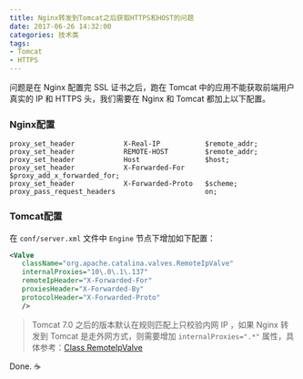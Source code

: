 ```yaml
---
title: Nginx转发到Tomcat之后获取HTTPS和HOST的问题
date: 2017-06-26 14:32:00
categories: 技术类
tags:
- Tomcat
- HTTPS
---
```


问题是在 Nginx 配置完 SSL 证书之后，跑在 Tomcat 中的应用不能获取前端用户真实的 IP 和 HTTPS 头，我们需要在 Nginx 和 Tomcat 都加上以下配置。

### Nginx配置

```
proxy_set_header            X-Real-IP           $remote_addr;
proxy_set_header            REMOTE-HOST         $remote_addr;
proxy_set_header            Host                $host;
proxy_set_header            X-Forwarded-For     $proxy_add_x_forwarded_for;
proxy_set_header            X-Forwarded-Proto   $scheme;
proxy_pass_request_headers                      on;
```

<!--more-->

### Tomcat配置

在 `conf/server.xml` 文件中 `Engine` 节点下增加如下配置：

```xml
<Valve
   className="org.apache.catalina.valves.RemoteIpValve"
   internalProxies="10\.0\.1\.137"
   remoteIpHeader="X-Forwarded-For"
   proxiesHeader="X-Forwarded-By"
   protocolHeader="X-Forwarded-Proto"
   />
```

> Tomcat 7.0 之后的版本默认在规则匹配上只校验内网 IP ，如果 Nginx 转发到 Tomcat 是走外网方式，则需要增加 `internalProxies=".*"` 属性，具体参考：[Class RemoteIpValve](http://tomcat.apache.org/tomcat-7.0-doc/api/org/apache/catalina/valves/RemoteIpValve.html)



Done. :coffee: